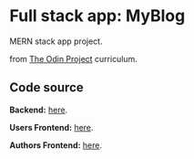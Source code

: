 # Full stack app: MyBlog
MERN stack app project.

from [The Odin Project](https://www.theodinproject.com/lessons/nodejs-blog-api) curriculum.

## Code source
<b>Backend:</b> [here](https://github.com/Abdelkrim-Saouchi/myBlog_backend).

<b>Users Frontend:</b> [here](https://github.com/Abdelkrim-Saouchi/blog_frontend).

<b>Authors Frontend:</b> [here](https://github.com/Abdelkrim-Saouchi/blog_author_frontend).
